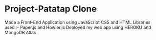 # Project-Patatap Clone
Made a Front-End Application using JavaScript CSS and HTML
Libraries used :- Paper.js and Howler.js
Deployed my web app using HEROKU and MongoDB Atlas
